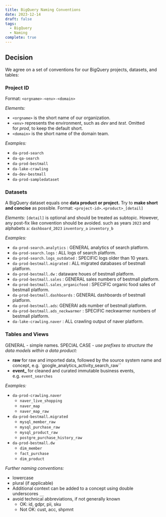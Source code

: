 ```yaml
---
title: BigQuery Naming Conventions
date: 2023-12-14
draft: false
tags:
  - BigQuery
  - Naming
complete: true
---
```

## Decision
We agree on a set of conventions for our BigQuery projects, datasets, and tables:

### Project ID
Format: `<orgname>-<env>-<domain>`

*Elements:*
- `<orgname>` is the short name of our organization.
- `<env>` represents the environment, such as _dev_ and _test_. Omitted for _prod_, to keep the default short.
- `<domain>` is the short name of the domain team.

*Examples:*
- `da-prod-search`
- `da-qa-search`
- `da-prod-bestmall`
- `da-lake-crawling`
- `da-dev-bestmall`
- `da-prod-sampledataset`

### Datasets
A BigQuery dataset equals one **data product or project.** Try to **make short and concise** as possible.
Format: `<project-id>.<product>_[detail]`

*Elements:*
`[detail]` is optional and should be treated as subtopic. However, any post-fix like convention should be avoided. such as years `2023` and alphabets `a`:
`dashboard_2023`
`inventory_a`
`inventory_b`

*Examples:*
- `da-prod-search.analytics` : GENERAL analytics of search platform.
- `da-prod-search.logs` : ALL logs of search platform.
-  `da-prod-search.logs_outdated` : SPECIFIC logs older than 10 years.
- `da-prod-bestmall.migrated` : ALL migrated databases of bestmall platform.
- `da-prod-bestmall.dw` : dataware houes of bestmall platform.
- `da-prod-bestmall.sales` : GENERAL sales numbers of bestmall platform. 
- `da-prod-bestmall.sales_organicfood` : SPECIFIC organic food sales of bestmall platform.
- `da-prod-bestmall.dashboards` : GENERAL dashboards of bestmall platform.
- `da-prod-bestmall.ads`: GENERAl ads number of bestmall platform.
- `da-prod-bestmall.ads_neckwarmer` : SPECIFIC neckwarmer numbers of bestmall platform.
- `da-lake-crawling.naver` : ALL crawling output of naver platform.

### Tables and Views
GENERAL - simple names.
SPECIAL CASE - *use prefixes to structure the data models within a data product:*
- **raw** for raw and imported data, followed by the source system name and concept, e.g. `google_analytics_activity_search_raw``
- **event_** for cleaned and curated immutable business events, e.g. `event_searches`

*Examples:*
- `da-prod-crawling.naver`
	- `naver_live_shopping`
	- `naver_map`
	- `naver_map_raw`
- `da-prod-bestmall.migrated`
	- `mysql_member_raw`
	- `mysql_purchase_raw`
	- `mysql_product_raw`
	- `postgre_purchase_history_raw`
- `da-prod-bestmall.dw`
	- `dim_member`
	- `fact_purchase`
	- `dim_product`

*Further naming conventions:*
- lowercase
- plural (if applicable)
- Additional context can be added to a concept using double underscores `__`
- avoid technical abbreviations, if not generally known
    - OK: id, gdpr, pii, sku
    - Not OK: cust, acc, shpmnt


